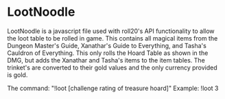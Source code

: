# LootNoodle
LootNoodle is a javascript file used with roll20's API functionality to allow the loot table to be rolled in game.
This contains all magical items from the Dungeon Master's Guide, Xanathar's Guide to Everything, and Tasha's Cauldron of Everything. This only rolls the Hoard Table as shown in the DMG, but adds the Xanathar and Tasha's items to the item tables. The trinket's are converted to their gold values and the only currency provided is gold.

The command: "!loot [challenge rating of treasure hoard]"
Example: !loot 3
